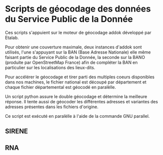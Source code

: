 # Scripts de géocodage des données du Service Public de la Donnée

Ces scripts s'appuient sur le moteur de géocodage addok développé par Etalab.

Pour obtenir une couverture maximale, deux instances d'addok sont utilisés, l'une s'appuyant sur la BAN (Base Adresse Nationale) elle même faisant partie du Service Public de la Donnée, la seconde sur la BANO (produite par OpenStreetMap France) afin de compléter la BAN en particulier sur les localisations des lieux-dits.

Pour accélérer le géocodage et tirer parti des multiples coeurs disponibles dans nos machines, le fichier national est découpé par département et chaque fichier départemental est géocodé en paralèlle.

Un script python assure le double géocodage et détermine la meilleure réponse. Il tente aussi de géocoder les différentes adresses et variantes des adresses présentes dans les fichiers d'origine.

Ce script est exécuté en paralèlle à l'aide de la commande GNU parallel.

## SIRENE

## RNA
